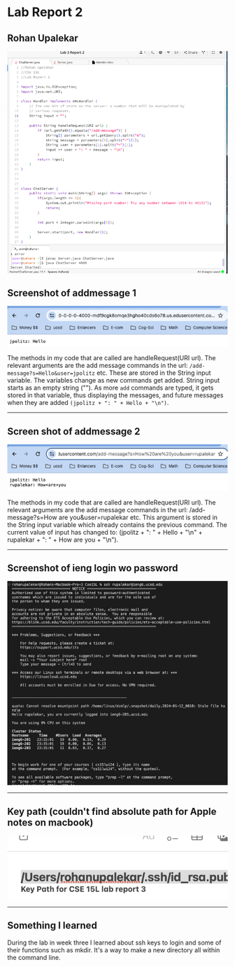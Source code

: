 
# Lab Report 2

## Rohan Upalekar

![Image](Chatservercode.png)

## Screenshot of addmessage 1


![Image](addmessage1.png)


The methods in my code that are called are handleRequest(URI url). The relevant arguments are the add message commands in the url: `/add-message?s=Hello&user=jpolitz` etc. These are stored in the String input variable. The variables change as new commands get added. String input starts as an empty string (""). As more `add` commands are typed, it gets stored in that variable, thus displaying the messages, and future messages when they are added `(jpolitz + ": " + Hello + "\n")`. 

---


## Screen shot of addmessage 2


![Image](addmessage2.png)

The methods in my code that are called are handleRequest(URI url). The relevant arguments are the add message commands in the url: /add-message?s=How are you&user=rupalekar etc. This argument is stored in the String input variable which already contains the previous command. The current value of input has changed to: (jpolitz + ": " + Hello + "\n" + rupalekar + ": " + How are you + "\n"). 

---

## Screenshot of ieng login wo password

![Image](iengsshwopassword.png)


---


## Key path (couldn't find absolute path for Apple notes on macbook) 


![Image](keypathieng.png)

 
---

## Something I learned

During the lab in week three I learned about ssh keys to login and some of their functions such as mkdir. It's a way to make a new directory all within the command line. 
